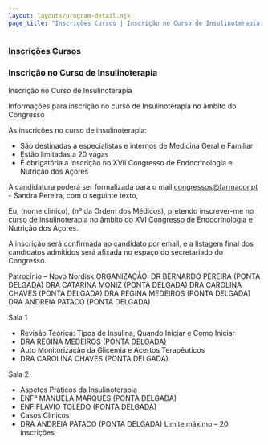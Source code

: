 ```yaml
---
layout: layouts/program-detail.njk
page_title: "Inscrições Cursos | Inscrição no Curso de Insulinoterapia "
---
```

### Inscrições Cursos
### Inscrição no Curso de Insulinoterapia


Inscrição no Curso de Insulinoterapia

Informações para inscrição no curso de Insulinoterapia no âmbito do Congresso

As inscrições no curso de insulinoterapia:
- São destinadas a especialistas e internos de Medicina Geral e Familiar
- Estão limitadas a 20 vagas
- É obrigatória a inscrição no XVII Congresso de Endocrinologia e Nutrição dos Açores

A candidatura poderá ser formalizada para o mail congressos@farmacor.pt - Sandra Pereira, com o seguinte texto,

Eu, (nome clínico), (nº da Ordem dos Médicos), pretendo inscrever-me no curso de insulinoterapia no âmbito do XVI Congresso de Endocrinologia e Nutrição dos Açores.

A inscrição será confirmada ao candidato por email, e a listagem final dos candidatos admitidos será afixada no espaço do secretariado do Congresso.

Patrocínio – Novo Nordisk
ORGANIZAÇÃO: DR BERNARDO PEREIRA (PONTA DELGADA)
DRA CATARINA MONIZ (PONTA DELGADA)
DRA CAROLINA CHAVES (PONTA DELGADA)
DRA REGINA MEDEIROS (PONTA DELGADA)
DRA ANDREIA PATACO (PONTA DELGADA)

Sala 1
- Revisão Teórica: Tipos de Insulina, Quando Iniciar e Como Iniciar
- DRA REGINA MEDEIROS (PONTA DELGADA)
- Auto Monitorização da Glicemia e Acertos Terapêuticos
- DRA CAROLINA CHAVES (PONTA DELGADA)

Sala 2
- Aspetos Práticos da Insulinoterapia
- ENFª MANUELA MARQUES (PONTA DELGADA)
- ENF FLÁVIO TOLEDO (PONTA DELGADA)
- Casos Clínicos
- DRA ANDREIA PATACO (PONTA DELGADA)
Limite máximo – 20 inscrições
